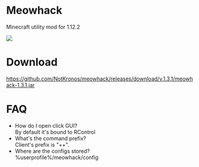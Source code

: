 # Meowhack
Minecraft utility mod for 1.12.2

<img src="https://i.imgur.com/QuBhekr.png"></img>

# Download

https://github.com/NotKronos/meowhack/releases/download/v.1.3.1/meowhack-1.3.1.jar

# FAQ
<ul>
<li>How do I open click GUI?</li>
By default it's bound to RControl
<li>What's the command prefix?</li>
Client's prefix is "++".
<li>Where are the configs stored?</li>
%userprofile%/meowhack/config
</ul>
